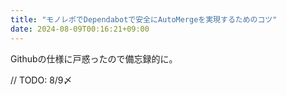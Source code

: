 ```yaml
---
title: "モノレポでDependabotで安全にAutoMergeを実現するためのコツ"
date: 2024-08-09T00:16:21+09:00
---
```


Githubの仕様に戸惑ったので備忘録的に。

<!--more-->


// TODO: 8/9〆
